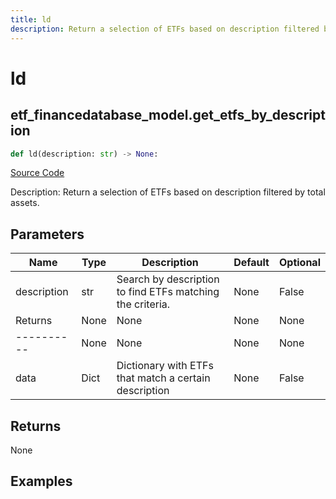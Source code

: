 ```yaml
---
title: ld
description: Return a selection of ETFs based on description filtered by total assets.
---
```

# ld

## etf_financedatabase_model.get_etfs_by_description

```python
def ld(description: str) -> None:
```
[Source Code](https://github.com/OpenBB-finance/OpenBBTerminal/tree/main/openbb_terminal/etf/financedatabase_model.py#L34)

Description: Return a selection of ETFs based on description filtered by total assets.

## Parameters

| Name | Type | Description | Default | Optional |
| ---- | ---- | ----------- | ------- | -------- |
| description | str | Search by description to find ETFs matching the criteria. | None | False |
| Returns | None | None | None | None |
| ---------- | None | None | None | None |
| data | Dict | Dictionary with ETFs that match a certain description | None | False |

## Returns

None

## Examples

